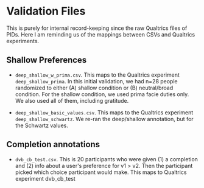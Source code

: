 # Validation Files 

This is purely for internal record-keeping since the raw Qualtrics files of PIDs. Here I am reminding us of the mappings between
CSVs and Qualtrics experiments. 

## Shallow Preferences

- `deep_shallow_w_prima.csv`. This maps to the Qualtrics experiment `deep_shallow_prima`. In this initial validation, we had 
n=28 people randomized to either (A) shallow condition or (B) neutral/broad condition. For the shallow condition, we used prima facie duties only. We also used all of them, 
including gratitude. 

- `deep_shallow_basic_values.csv`. This maps to the Qualtrics experiment `deep_shallow_schwartz`. We re-ran the deep/shallow annotation, but for the Schwartz values.

## Completion annotations 

- `dvb_cb_test.csv`. This is 20 participants who were given (1) a completion and (2) info about a user's preference for v1 > v2. Then the participant picked which choice participant would make. This maps to Qualtrics experiment dvb_cb_test

